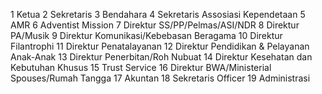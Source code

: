 1 Ketua
2 Sekretaris
3 Bendahara
4 Sekretaris Assosiasi Kependetaan
5 AMR
6 Adventist Mission
7 Direktur SS/PP/Pelmas/ASI/NDR
8 Direktur PA/Musik
9 Direktur Komunikasi/Kebebasan Beragama
10 Direktur Filantrophi
11 Direktur Penatalayanan
12 Direktur Pendidikan & Pelayanan Anak-Anak
13 Direktur Penerbitan/Roh Nubuat
14 Direktur Kesehatan dan Kebutuhan Khusus
15 Trust Service
16 Direktur BWA/Ministerial Spouses/Rumah Tangga
17 Akuntan
18 Sekretaris Officer
19 Administrasi
